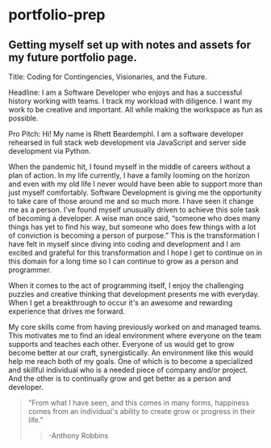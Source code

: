 # portfolio-prep

## Getting myself set up with notes and assets for my future portfolio page.

Title: Coding for Contingencies, Visionaries, and the Future.

Headline: I am a Software Developer who enjoys and has a successful history working with teams. I track my workload with diligence. I want my work to be creative and important. All while making the workspace as fun as possible.

Pro Pitch: Hi! My name is Rhett Beardemphl. I am a software developer rehearsed in full stack web development via JavaScript and server side development via Python. 

When the pandemic hit, I found myself in the middle of careers without a plan of action. In my life currently, I have a family looming on the horizon and even with my old life I never would have been able to support more than just myself comfortably. Software Development is giving me the opportunity to take care of those around me and so much more. I have seen it change me as a person. I’ve found myself unusually driven to achieve this sole task of becoming a developer. A wise man once said, “someone who does many things has yet to find his way, but someone who does few things with a lot of conviction is becoming a person of purpose.” This is the transformation I have felt in myself since diving into coding and development and I am excited and grateful for this transformation and I hope I get to continue on in this domain for a long time so I can continue to grow as a person and programmer.

When it comes to the act of programming itself, I enjoy the challenging puzzles and creative thinking that development presents me with everyday. When I get a breakthrough to occur it's an awesome and rewarding experience that drives me forward. 

My core skills come from having previously worked on and managed teams. This motivates me to find an ideal environment where everyone on the team supports and teaches each other. Everyone of us would get to grow become better at our craft, synergistically. An environment like this would help me reach both of my goals. One of which is to become a specialized and skillful individual who is a needed piece of company and/or project. And the other is to continually grow and get better as a person and developer.

> "From what I have seen, and this comes in many forms, happiness comes from an individual's ability to create grow or progress in their life."
>> -Anthony Robbins
